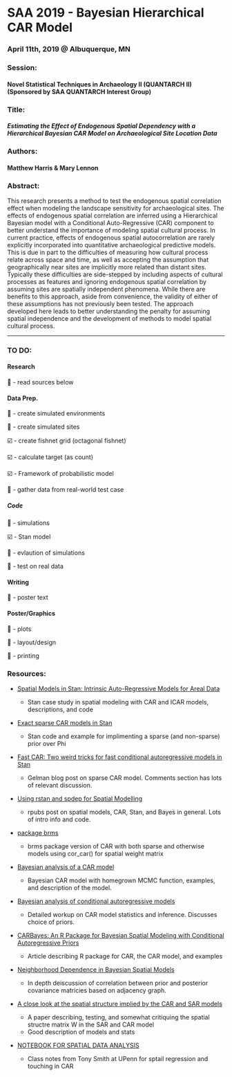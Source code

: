 # SAA 2019 - Bayesian Hierarchical CAR Model 
### April 11th, 2019 @ Albuquerque, MN


### Session: 
#### Novel Statistical Techniques in Archaeology II (QUANTARCH II) (Sponsored by SAA QUANTARCH Interest Group)


### Title: 
#### __*Estimating the Effect of Endogenous Spatial Dependency with a Hierarchical Bayesian CAR Model on Archaeological Site Location Data*__


### Authors: 
#### Matthew Harris & Mary Lennon


### Abstract:
This research presents a method to test the endogenous spatial correlation effect when modeling the landscape sensitivity for archaeological sites. The effects of endogenous spatial correlation are inferred using a Hierarchical Bayesian model with a Conditional Auto-Regressive (CAR) component to better understand the importance of modeling spatial cultural process. In current practice, effects of endogenous spatial autocorrelation are rarely explicitly incorporated into quantitative archaeological predictive models. This is due in part to the difficulties of measuring how cultural process relate across space and time, as well as accepting the assumption that geographically near sites are implicitly more related than distant sites. Typically these difficulties are side-stepped by including aspects of cultural processes as features and ignoring endogenous spatial correlation by assuming sites are spatially independent phenomena. While there are benefits to this approach, aside from convenience, the validity of either of these assumptions has not previously been tested. The approach developed here leads to better understanding the penalty for assuming spatial independence and the development of methods to model spatial cultural process.

*****

### TO DO:


#### Research

:black_square_button: - read sources below


#### Data Prep.

:black_square_button: - create simulated environments

:black_square_button: - create simulated sites

:ballot_box_with_check: - create fishnet grid (octagonal fishnet)

:ballot_box_with_check: - calculate target (as count)

:ballot_box_with_check: - Framework of probabilistic model

:black_square_button: - gather data from real-world test case


##### Code

:black_square_button: - simulations

:ballot_box_with_check: - Stan model

:black_square_button: - evlaution of simulations

:black_square_button: - test on real data


#### Writing

:black_square_button: - poster text


####  Poster/Graphics

:black_square_button: - plots

:black_square_button: - layout/design

:black_square_button: - printing


### Resources:


- [Spatial Models in Stan: Intrinsic Auto-Regressive Models for Areal Data](https://mc-stan.org/users/documentation/case-studies/icar_stan.html)
  * Stan case study in spatial modeling with CAR and ICAR models, descriptions, and code

- [Exact sparse CAR models in Stan](https://mc-stan.org/users/documentation/case-studies/mbjoseph-CARStan.html)
  * Stan code and example for implimenting a sparse (and non-sparse) prior over Phi

- [Fast CAR: Two weird tricks for fast conditional autoregressive models in Stan](https://andrewgelman.com/2016/09/02/two-weird-tricks-for-fast-conditional-autoregressive-models-in-stan/)
  * Gelman blog post on sparse CAR model. Comments section has lots of relevant discussion.
  
- [Using rstan and spdep for Spatial Modelling](https://rpubs.com/chrisbrunsdon/carstan)
  * rpubs post on spatial models, CAR, Stan, and Bayes in general. Lots of intro info and code.
  
- [package brms](https://cran.r-project.org/web/packages/brms/brms.pdf)
  * brms package version of CAR with both sparse and otherwise models using cor_car() for spatial weight matrix






- [Bayesian analysis of a CAR model](https://www4.stat.ncsu.edu/~reich/SpatialStats/code/CAR.html)
  * Bayesian CAR model with homegrown MCMC function, examples, and description of the model.


- [Bayesian analysis of conditional autoregressive models](https://www.ism.ac.jp/editsec/aism/pdf/10463_2010_Article_298.pdf)
  * Detailed workup on CAR model statistics and inference. Discusses choice of priors.
  

  
- [CARBayes: An R Package for Bayesian Spatial Modeling with Conditional Autoregressive Priors](https://www.jstatsoft.org/article/view/v055i13/v55i13.pdf)
  * Article describing R package for CAR, the CAR model, and examples 
  



- [Neighborhood Dependence in Bayesian Spatial Models](https://pdfs.semanticscholar.org/60db/f7abf83011690dffd8ae62b805c475c04694.pdf)
  * In depth deiscussion of correlation between prior and posterior covariance matricies based on adjacency graph.
  
  
- [A close look at the spatial structure implied by the CAR and SAR models](https://www4.stat.ncsu.edu/~reich/CUSP/wall.car.sar.pdf)
  * A paper describing, testing, and somewhat critiquing the spatial structre matrix W in the SAR and CAR model
  * Good description of models and stats
  
  
- [NOTEBOOK FOR SPATIAL DATA ANALYSIS ](https://www.seas.upenn.edu/~ese502/NOTEBOOK/Part_III/6_Spatial_Regression_Models_for_Areal_Data_Analysis.pdf)
  * Class notes from Tony Smith at UPenn for sptail regression and touching in CAR
  
